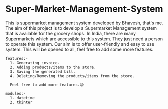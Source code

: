 # Super-Market-Management-System
This is supermarket management system developed by Bhavesh, that's me. The aim of this project is to develop a Supermarket Management system that is available for the grocery shops. In India, there are many Supermarkets which are accessible to this system. They just need a person to operate this system. Our aim is to offer user-friendly and easy to use system. This will be opened to all, feel free to add some more features.
  
    features:-
      1. Generating invoice.
      2. Adding products/items to the store.
      3. Saving the generated bill.
      4. Deleting/Removing the products/items from the store.
   
      Feel free to add more features.😉
      
    modules:-
      1. datetime
      2. tkinter
    
